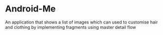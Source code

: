 # Android-Me
An application that shows a list of images which can used to customise hair and clothing by implementing fragments using master detail flow

